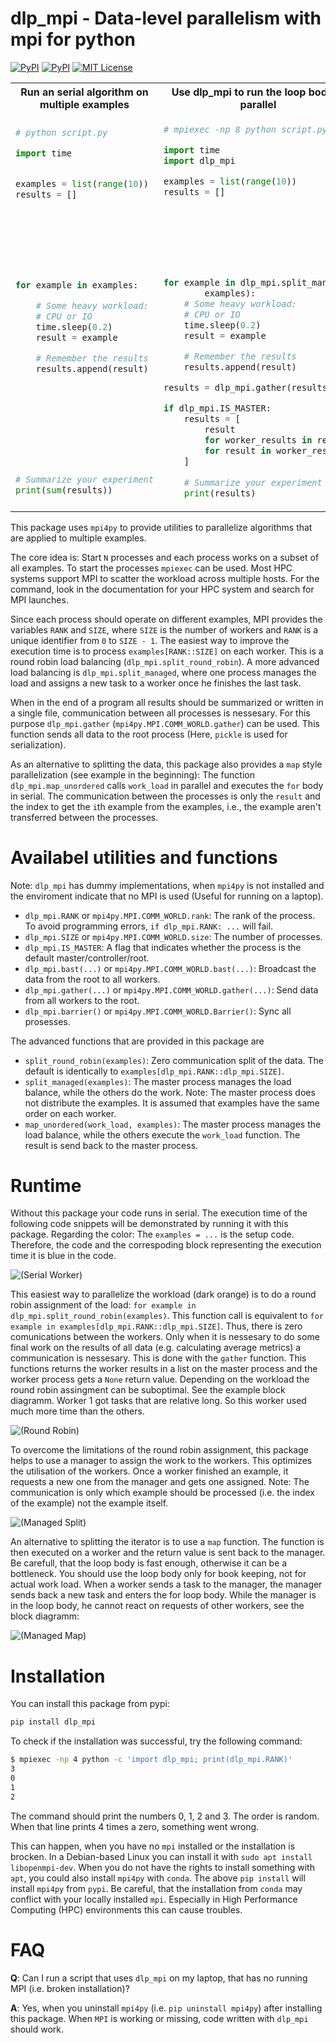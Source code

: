 # dlp_mpi - Data-level parallelism with mpi for python

[![PyPI](https://img.shields.io/pypi/v/dlp_mpi.svg)](https://pypi.org/project/dlp-mpi)
[![PyPI](https://img.shields.io/pypi/dm/dlp_mpi)](https://pypi.org/project/dlp-mpi)
[![MIT License](https://img.shields.io/badge/license-MIT-blue.svg)](https://raw.githubusercontent.com/fgnt/dlp_mpi/master/LICENSE)

<table>
<tr>
<th>
Run an serial algorithm on multiple examples
</th>
<th>
Use dlp_mpi to run the loop body in parallel
</th>
<th>
Use dlp_mpi to run a function in parallel
</th>
</tr>
<tr>
<td>

```python
# python script.py

import time


examples = list(range(10))
results = []








for example in examples:

    # Some heavy workload:
    # CPU or IO
    time.sleep(0.2)
    result = example

    # Remember the results
    results.append(result)










# Summarize your experiment
print(sum(results))
```
</td>
<td>

```python
# mpiexec -np 8 python script.py

import time
import dlp_mpi

examples = list(range(10))
results = []








for example in dlp_mpi.split_managed(
        examples):
    # Some heavy workload:
    # CPU or IO
    time.sleep(0.2)
    result = example

    # Remember the results
    results.append(result)

results = dlp_mpi.gather(results)

if dlp_mpi.IS_MASTER:
    results = [
        result
        for worker_results in results
        for result in worker_results
    ]
    
    # Summarize your experiment
    print(results)
```
</td>
<td>

```python
# mpiexec -np 8 python script.py

import time
import dlp_mpi

examples = list(range(10))
results = []

def work_load(example):
    # Some heavy workload:
    # CPU or IO
    time.sleep(0.2)
    result = example
    return result

for result in dlp_mpi.map_unordered(
        work_load, examples):





    # Remember the results
    results.append(result)









if dlp_mpi.IS_MASTER:
    # Summarize your experiment
    print(results)
```
</td>
</tr>
</table>

This package uses `mpi4py` to provide utilities to parallelize algorithms that are applied to multiple examples.

The core idea is: Start `N` processes and each process works on a subset of all examples.
To start the processes `mpiexec` can be used. Most HPC systems support MPI to scatter the workload across multiple hosts. For the command, look in the documentation for your HPC system and search for MPI launches.

Since each process should operate on different examples, MPI provides the variables `RANK` and `SIZE`, where `SIZE` is the number of workers and `RANK` is a unique identifier from `0` to `SIZE - 1`.
The easiest way to improve the execution time is to process `examples[RANK::SIZE]` on each worker.
This is a round robin load balancing (`dlp_mpi.split_round_robin`).
A more advanced load balancing is `dlp_mpi.split_managed`, where one process manages the load and assigns a new task to a worker once he finishes the last task.

When in the end of a program all results should be summarized or written in a single file, communication between all processes is nessesary.
For this purpose `dlp_mpi.gather` (`mpi4py.MPI.COMM_WORLD.gather`) can be used. This function sends all data to the root process (Here, `pickle` is used for serialization).

As an alternative to splitting the data, this package also provides a `map` style parallelization (see example in the beginning):
The function `dlp_mpi.map_unordered` calls `work_load` in parallel and executes the `for` body in serial.
The communication between the processes is only the `result` and the index to get the `i`th example from the examples, i.e., the example aren't transferred between the processes.

# Availabel utilities and functions

Note: `dlp_mpi` has dummy implementations, when `mpi4py` is not installed and the enviroment indicate that no MPI is used (Useful for running on a laptop).

 - `dlp_mpi.RANK` or `mpi4py.MPI.COMM_WORLD.rank`: The rank of the process. To avoid programming errors, `if dlp_mpi.RANK: ...` will fail.
 - `dlp_mpi.SIZE` or `mpi4py.MPI.COMM_WORLD.size`: The number of processes.
 - `dlp_mpi.IS_MASTER`: A flag that indicates whether the process is the default master/controller/root.
 - `dlp_mpi.bast(...)` or `mpi4py.MPI.COMM_WORLD.bast(...)`: Broadcast the data from the root to all workers.
 - `dlp_mpi.gather(...)` or `mpi4py.MPI.COMM_WORLD.gather(...)`: Send data from all workers to the root.
 - `dlp_mpi.barrier()` or `mpi4py.MPI.COMM_WORLD.Barrier()`: Sync all prosesses.

The advanced functions that are provided in this package are

 - `split_round_robin(examples)`: Zero communication split of the data. The default is identically to `examples[dlp_mpi.RANK::dlp_mpi.SIZE]`.
 - `split_managed(examples)`: The master process manages the load balance, while the others do the work. Note: The master process does not distribute the examples. It is assumed that examples have the same order on each worker.
 - `map_unordered(work_load, examples)`: The master process manages the load balance, while the others execute the `work_load` function. The result is send back to the master process.


# Runtime

Without this package your code runs in serial.
The execution time of the following code snippets will be demonstrated by running it with this package.
Regarding the color: The `examples = ...` is the setup code.
Therefore, the code and the correspoding block representing the execution time it is blue in the code.

![(Serial Worker)](doc/tikz_split_managed_serial.svg)

This easiest way to parallelize the workload (dark orange) is to do a round robin assignment of the load:
`for example in dlp_mpi.split_round_robin(examples)`.
This function call is equivalent to `for example in examples[dlp_mpi.RANK::dlp_mpi.SIZE]`.
Thus, there is zero comunications between the workers.
Only when it is nessesary to do some final work on the results of all data (e.g. calculating average metrics) a communication is nessesary.
This is done with the `gather` function.
This functions returns the worker results in a list on the master process and the worker process gets a `None` return value.
Depending on the workload the round robin assingment can be suboptimal.
See the example block diagramm.
Worker 1 got tasks that are relative long.
So this worker used much more time than the others.

![(Round Robin)](doc/tikz_split_managed_rr.svg)

To overcome the limitations of the round robin assignment, this package helps to use a manager to assign the work to the workers.
This optimizes the utilisation of the workers.
Once a worker finished an example, it requests a new one from the manager and gets one assigned.
Note: The communication is only which example should be processed (i.e. the index of the example) not the example itself.

![(Managed Split)](doc/tikz_split_managed_split.svg)

An alternative to splitting the iterator is to use a `map` function.
The function is then executed on a worker and the return value is sent back to the manager.
Be carefull, that the loop body is fast enough, otherwise it can be a bottleneck.
You should use the loop body only for book keeping, not for actual work load.
When a worker sends a task to the manager, the manager sends back a new task and enters the for loop body. 
While the manager is in the loop body, he cannot react on requests of other workers, see the block diagramm:

![(Managed Map)](doc/tikz_split_managed_map.svg)


# Installation

You can install this package from pypi:
```bash
pip install dlp_mpi
```

To check if the installation was successful, try the following command:
```bash 
$ mpiexec -np 4 python -c 'import dlp_mpi; print(dlp_mpi.RANK)'
3
0
1
2
```
The command should print the numbers 0, 1, 2 and 3.
The order is random.
When that line prints 4 times a zero, something went wrong.

This can happen, when you have no `mpi` installed or the installation is brocken.
In a Debian-based Linux you can install it with `sudo apt install libopenmpi-dev`.
When you do not have the rights to install something with `apt`, you could also install `mpi4py` with `conda`.
The above `pip install` will install `mpi4py` from `pypi`.
Be careful, that the installation from `conda` may conflict with your locally installed `mpi`. 
Especially in High Performance Computing (HPC) environments this can cause troubles.

# FAQ

**Q**: Can I run a script that uses `dlp_mpi` on my laptop, that has no running MPI (i.e. broken installation)?

**A**: Yes, when you uninstall `mpi4py` (i.e. `pip uninstall mpi4py`) after installing this package. When `MPI` is working or missing, code written with `dlp_mpi` should work.

